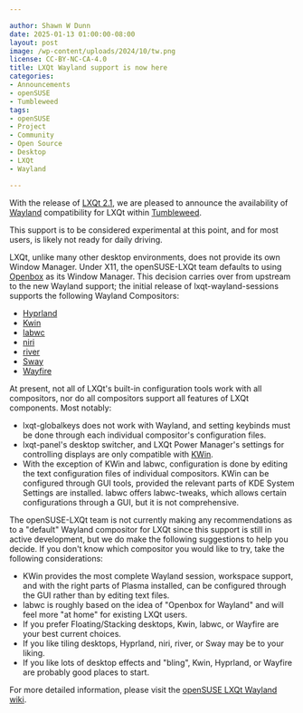 ```yaml
---

author: Shawn W Dunn
date: 2025-01-13 01:00:00-08:00
layout: post
image: /wp-content/uploads/2024/10/tw.png
license: CC-BY-NC-CA-4.0
title: LXQt Wayland support is now here
categories:
- Announcements
- openSUSE
- Tumbleweed
tags:
- openSUSE
- Project
- Community
- Open Source
- Desktop
- LXQt
- Wayland

---
```


With the release of [LXQt 2.1](https://lxqt-project.org/release/2024/11/05/release-lxqt-2-1-0/), we are pleased to announce the availability of [Wayland](https://wayland.freedesktop.org/) compatibility for LXQt within [Tumbleweed](https://get.opensuse.org/tumbleweed/).

This support is to be considered experimental at this point, and for most users, is likely not ready for daily driving.

LXQt, unlike many other desktop environments, does not provide its own Window Manager. Under X11, the openSUSE-LXQt team defaults to using [Openbox](https://openbox.org/) as its Window Manager.  This decision carries over from upstream to the new Wayland support; the initial release of lxqt-wayland-sessions supports the following Wayland Compositors:

- [Hyprland](https://hyprland.org)
- [Kwin](https://invent.kde.org/plasma/kwin)
- [labwc](https://labwc.github.io)
- [niri](https://github.com/YaLTeR/niri)
- [river](https://isaacfreund.com/software/river)
- [Sway](https://swaywm.org)
- [Wayfire](https://wayfire.org)

At present, not all of LXQt's built-in configuration tools work with all compositors, nor do all compositors support all features of LXQt components.  Most notably:

- lxqt-globalkeys does not work with Wayland, and setting keybinds must be done through each individual compositor's configuration files.
- lxqt-panel's desktop switcher, and LXQt Power Manager's settings for controlling displays are only compatible with [KWin](https://userbase.kde.org/KWin).
- With the exception of KWin and labwc, configuration is done by editing the text configuration files of individual compositors. KWin can be configured through GUI tools, provided the relevant parts of KDE System Settings are installed. labwc offers labwc-tweaks, which allows certain configurations through a GUI, but it is not comprehensive.

The openSUSE-LXQt team is not currently making any recommendations as to a "default" Wayland compositor for LXQt since this support is still in active development, but we do make the following suggestions to help you decide. If you don't know which compositor you would like to try, take the following considerations:

- KWin provides the most complete Wayland session, workspace support, and with the right parts of Plasma installed, can be configured through the GUI rather than by editing text files.
- labwc is roughly based on the idea of "Openbox for Wayland" and will feel more "at home" for existing LXQt users.
- If you prefer Floating/Stacking desktops, Kwin, labwc, or Wayfire are your best current choices.
- If you like tiling desktops, Hyprland, niri, river, or Sway may be to your liking.
- If you like lots of desktop effects and "bling", Kwin, Hyprland, or Wayfire are probably good places to start.

For more detailed information, please visit the [openSUSE LXQt Wayland wiki](https://en.opensuse.org/openSUSE:LXQT_Wayland).

<meta name="openSUSE, Tumbleweed, Developers, sysadmin, user, Open Source, rolling release, LXQt, Wayland" content="HTML,CSS,XML,JavaScript">
